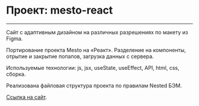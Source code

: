 # Проект: mesto-react
-------------------------------
Cайт с адаптивным дизайном на различных разрешениях по макету из Figma.

Портирование проекта Mesto на «Реакт».
Разделение на компоненты, отрытие и закрытие попапов, загрузка данных с сервера.

Используемые технологии: js, jsx, useState, useEffect, API, html, css, сборка.

Реализована файловая структура проекта по правилам Nested БЭМ.

[Ссылка на сайт](https://elya-edo.github.io/mesto-react/).